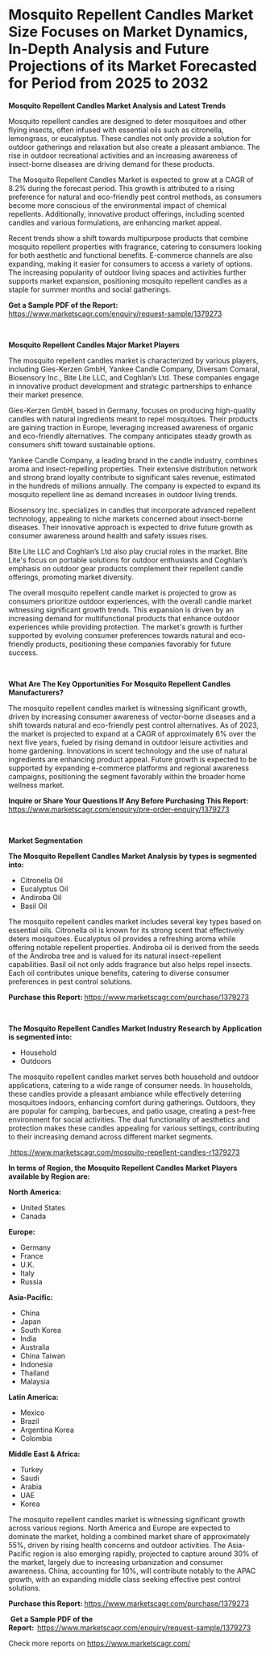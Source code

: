 <p><h1>Mosquito Repellent Candles Market Size Focuses on Market Dynamics, In-Depth Analysis and Future Projections of its Market Forecasted for Period from 2025 to 2032</h1></p><p><strong>Mosquito Repellent Candles Market Analysis and Latest Trends</strong></p>
<p><p>Mosquito repellent candles are designed to deter mosquitoes and other flying insects, often infused with essential oils such as citronella, lemongrass, or eucalyptus. These candles not only provide a solution for outdoor gatherings and relaxation but also create a pleasant ambiance. The rise in outdoor recreational activities and an increasing awareness of insect-borne diseases are driving demand for these products.</p><p>The Mosquito Repellent Candles Market is expected to grow at a CAGR of 8.2% during the forecast period. This growth is attributed to a rising preference for natural and eco-friendly pest control methods, as consumers become more conscious of the environmental impact of chemical repellents. Additionally, innovative product offerings, including scented candles and various formulations, are enhancing market appeal. </p><p>Recent trends show a shift towards multipurpose products that combine mosquito repellent properties with fragrance, catering to consumers looking for both aesthetic and functional benefits. E-commerce channels are also expanding, making it easier for consumers to access a variety of options. The increasing popularity of outdoor living spaces and activities further supports market expansion, positioning mosquito repellent candles as a staple for summer months and social gatherings.</p></p>
<p><strong>Get a Sample PDF of the Report:&nbsp;</strong> <a href="https://www.marketscagr.com/enquiry/request-sample/1379273?utm_campaign=2320&utm_medium=2&utm_source=Github&utm_content=ia&utm_term=08022025&utm_id=mosquito-repellent-candles">https://www.marketscagr.com/enquiry/request-sample/1379273</a></p>
<p>&nbsp;</p>
<p><strong>Mosquito Repellent Candles Major Market Players</strong></p>
<p><p>The mosquito repellent candles market is characterized by various players, including Gies-Kerzen GmbH, Yankee Candle Company, Diversam Comaral, Biosensory Inc., Bite Lite LLC, and Coghlan’s Ltd. These companies engage in innovative product development and strategic partnerships to enhance their market presence. </p><p>Gies-Kerzen GmbH, based in Germany, focuses on producing high-quality candles with natural ingredients meant to repel mosquitoes. Their products are gaining traction in Europe, leveraging increased awareness of organic and eco-friendly alternatives. The company anticipates steady growth as consumers shift toward sustainable options.</p><p>Yankee Candle Company, a leading brand in the candle industry, combines aroma and insect-repelling properties. Their extensive distribution network and strong brand loyalty contribute to significant sales revenue, estimated in the hundreds of millions annually. The company is expected to expand its mosquito repellent line as demand increases in outdoor living trends.</p><p>Biosensory Inc. specializes in candles that incorporate advanced repellent technology, appealing to niche markets concerned about insect-borne diseases. Their innovative approach is expected to drive future growth as consumer awareness around health and safety issues rises.</p><p>Bite Lite LLC and Coghlan’s Ltd also play crucial roles in the market. Bite Lite's focus on portable solutions for outdoor enthusiasts and Coghlan’s emphasis on outdoor gear products complement their repellent candle offerings, promoting market diversity.</p><p>The overall mosquito repellent candle market is projected to grow as consumers prioritize outdoor experiences, with the overall candle market witnessing significant growth trends. This expansion is driven by an increasing demand for multifunctional products that enhance outdoor experiences while providing protection. The market's growth is further supported by evolving consumer preferences towards natural and eco-friendly products, positioning these companies favorably for future success.</p></p>
<p>&nbsp;</p>
<p><strong>What Are The Key Opportunities For Mosquito Repellent Candles Manufacturers?</strong></p>
<p><p>The mosquito repellent candles market is witnessing significant growth, driven by increasing consumer awareness of vector-borne diseases and a shift towards natural and eco-friendly pest control alternatives. As of 2023, the market is projected to expand at a CAGR of approximately 6% over the next five years, fueled by rising demand in outdoor leisure activities and home gardening. Innovations in scent technology and the use of natural ingredients are enhancing product appeal. Future growth is expected to be supported by expanding e-commerce platforms and regional awareness campaigns, positioning the segment favorably within the broader home wellness market.</p></p>
<p><strong>Inquire or Share Your Questions If Any Before Purchasing This Report:</strong> <a href="https://www.marketscagr.com/enquiry/pre-order-enquiry/1379273?utm_campaign=2320&utm_medium=2&utm_source=Github&utm_content=ia&utm_term=08022025&utm_id=mosquito-repellent-candles">https://www.marketscagr.com/enquiry/pre-order-enquiry/1379273</a></p>
<p>&nbsp;</p>
<p><strong>Market Segmentation</strong></p>
<p><strong>The Mosquito Repellent Candles Market Analysis by types is segmented into:</strong></p>
<p><ul><li>Citronella Oil</li><li>Eucalyptus Oil</li><li>Andiroba Oil</li><li>Basil Oil</li></ul></p>
<p><p>The mosquito repellent candles market includes several key types based on essential oils. Citronella oil is known for its strong scent that effectively deters mosquitoes. Eucalyptus oil provides a refreshing aroma while offering notable repellent properties. Andiroba oil is derived from the seeds of the Andiroba tree and is valued for its natural insect-repellent capabilities. Basil oil not only adds fragrance but also helps repel insects. Each oil contributes unique benefits, catering to diverse consumer preferences in pest control solutions.</p></p>
<p><strong>Purchase this Report:&nbsp;</strong><a href="https://www.marketscagr.com/purchase/1379273?utm_campaign=2320&utm_medium=2&utm_source=Github&utm_content=ia&utm_term=08022025&utm_id=mosquito-repellent-candles">https://www.marketscagr.com/purchase/1379273</a></p>
<p>&nbsp;</p>
<p><strong>The Mosquito Repellent Candles Market Industry Research by Application is segmented into:</strong></p>
<p><ul><li>Household</li><li>Outdoors</li></ul></p>
<p><p>The mosquito repellent candles market serves both household and outdoor applications, catering to a wide range of consumer needs. In households, these candles provide a pleasant ambiance while effectively deterring mosquitoes indoors, enhancing comfort during gatherings. Outdoors, they are popular for camping, barbecues, and patio usage, creating a pest-free environment for social activities. The dual functionality of aesthetics and protection makes these candles appealing for various settings, contributing to their increasing demand across different market segments.</p></p>
<p><a href="https://www.marketscagr.com/mosquito-repellent-candles-r1379273?utm_campaign=2320&utm_medium=2&utm_source=Github&utm_content=ia&utm_term=08022025&utm_id=mosquito-repellent-candles">&nbsp;https://www.marketscagr.com/mosquito-repellent-candles-r1379273</a></p>
<p><strong>In terms of Region, the Mosquito Repellent Candles Market Players available by Region are:</strong></p>
<p>
    <p> <strong> North America: </strong>
        <ul>
            <li>United States</li>
            <li>Canada</li>
        </ul>
        </p> 
    <p> <strong> Europe: </strong>
        <ul>
            <li>Germany</li>
            <li>France</li>
            <li>U.K.</li>
            <li>Italy</li>
            <li>Russia</li>
        </ul>
        </p> 
    <p> <strong> Asia-Pacific: </strong>
        <ul>
            <li>China</li>
            <li>Japan</li>
            <li>South Korea</li>
            <li>India</li>
            <li>Australia</li>
            <li>China Taiwan</li>
            <li>Indonesia</li>
            <li>Thailand</li>
            <li>Malaysia</li>
        </ul>
        </p> 
    <p> <strong> Latin America: </strong>
        <ul>
            <li>Mexico</li>
            <li>Brazil</li>
            <li>Argentina Korea</li>
            <li>Colombia</li>
        </ul>
        </p> 
    <p> <strong> Middle East & Africa: </strong>
        <ul>
            <li>Turkey</li>
            <li>Saudi</li>
            <li>Arabia</li>
            <li>UAE</li>
            <li>Korea</li>
        </ul>
    </p>
    </p>
<p><p>The mosquito repellent candles market is witnessing significant growth across various regions. North America and Europe are expected to dominate the market, holding a combined market share of approximately 55%, driven by rising health concerns and outdoor activities. The Asia-Pacific region is also emerging rapidly, projected to capture around 30% of the market, largely due to increasing urbanization and consumer awareness. China, accounting for 10%, will contribute notably to the APAC growth, with an expanding middle class seeking effective pest control solutions.</p></p>
<p><strong>Purchase this Report: </strong><a href="https://www.marketscagr.com/purchase/1379273?utm_campaign=2320&utm_medium=2&utm_source=Github&utm_content=ia&utm_term=08022025&utm_id=mosquito-repellent-candles">https://www.marketscagr.com/purchase/1379273</a></p>
<p>&nbsp;<strong>Get a Sample PDF of the Report:&nbsp;&nbsp;</strong><a href="https://www.marketscagr.com/enquiry/request-sample/1379273?utm_campaign=2320&utm_medium=2&utm_source=Github&utm_content=ia&utm_term=08022025&utm_id=mosquito-repellent-candles">https://www.marketscagr.com/enquiry/request-sample/1379273</a></p>
<p><strong></strong></p>
<p>Check more reports on <a href="https://www.marketscagr.com/?utm_campaign=2320&utm_medium=2&utm_source=Github&utm_content=ia&utm_term=08022025&utm_id=mosquito-repellent-candles">https://www.marketscagr.com/</a></p>